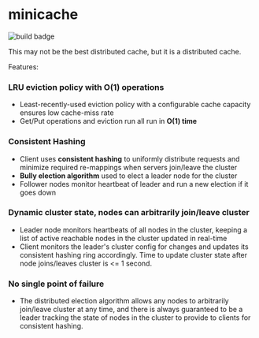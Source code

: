 # minicache

![build badge](https://github.com/malwaredllc/minicache/actions/workflows/go.yml/badge.svg)

This may not be the best distributed cache, but it is a distributed cache.

Features:

### LRU eviction policy with O(1) operations
- Least-recently-used eviction policy with a configurable cache capacity ensures low cache-miss rate
- Get/Put operations and eviction run all run in **O(1) time**

### Consistent Hashing
- Client uses **consistent hashing** to uniformly distribute requests and minimize required re-mappings when servers join/leave the cluster
- **Bully election algorithm** used to elect a leader node for the cluster
- Follower nodes monitor heartbeat of leader and run a new election if it goes down

### Dynamic cluster state, nodes can arbitrarily join/leave cluster
- Leader node monitors heartbeats of all nodes in the cluster, keeping a list of active reachable nodes in the cluster updated in real-time
- Client monitors the leader's cluster config for changes and updates its consistent hashing ring accordingly. Time to update cluster state after node joins/leaves cluster is <= 1 second.

### No single point of failure
- The distributed election algorithm allows any nodes to arbitrarily join/leave cluster at any time, and there is always guaranteed to be a leader tracking the state of nodes in the cluster to provide to clients for consistent hashing.
